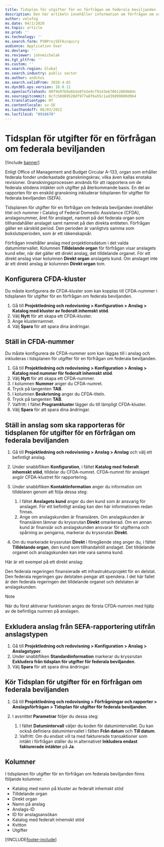 ```yaml
---
title: Tidsplan för utgifter för en förfrågan om federala beviljanden
description: Den här artikeln innehåller information om förfrågan om schema över utgifter för Federal Awards.
author: velofog
ms.date: 04/2/2020
ms.topic: article
ms.prod: ''
ms.technology: ''
ms.search.form: PSNProjSEFAinquiry
audience: Application User
ms.devlang: ''
ms.reviewer: johnmichalak
ms.tgt_pltfrm: ''
ms.custom: ''
ms.search.region: Global
ms.search.industry: public sector
ms.author: andchoi
ms.search.validFrom: 2020-4-01
ms.dyn365.ops.version: 10.0.11
ms.openlocfilehash: 00f9e97b9a6b3e8fe5e9cf9143e670612869b84c
ms.sourcegitcommit: 6cfc50d89528df977a8f6a55c1ad39d99800d9b4
ms.translationtype: HT
ms.contentlocale: sv-SE
ms.lasthandoff: 06/03/2022
ms.locfileid: "8916678"
---
```

# <a name="schedule-of-expenditures-of-federal-awards-inquiry"></a>Tidsplan för utgifter för en förfrågan om federala beviljanden

[!include [banner](../includes/banner.md)]

Enligt Office of Management and Budget Circular A-133, organ som erhåller federala fonder underkastade granskningskrav, vilka även kallas enstaka revisioner. Granskningsprocessen används för att rapportera om de federala stödens intäkter och utgifter på återkommande basis. En del av rapporten för en enskild granskning inkluderar tidsplanen för utgifter för federala beviljanden (SEFA).

Tidsplanen för utgifter för en förfrågan om federala beviljanden innehåller titel och nummer i Catalog of Federal Domestic Assistance (CFDA), anslagsnummer, året för anslaget, namnet på det federala organ som tillhandahåller anslaget samt namnet på den direkta entiteten. Förfrågan gäller en särskild period. Den perioden är vanligtvis samma som bokslutsperioden, som är ett räkenskapsår.

Förfrågan innehåller anslag med projektionsdatum i det valda datumintervallet. Kolumnen **Tilldelande organ** för förfrågan visar anslagets kund eller, när det gäller ett direkt anslag, det tilldelande organet. För ett direkt anslag visar kolumnen **Direkt organ** anslagets kund. Om anslaget inte är ett direkt anslag är kolumnen **Direkt organ** tom.

## <a name="set-up-the-cfda-clusters"></a>Konfigurera CFDA-kluster

Du måste konfigurera de CFDA-kluster som kan kopplas till CFDA-nummer i tidsplanen för utgifter för en förfrågan om federala beviljanden.

1. Gå till **Projektledning och redovisning \> Konfiguration \> Anslag \> Katalog med kluster av federalt inhemskt stöd**.
2. Välj **Nytt** för att skapa ett CFDA-kluster.
3. Ange klusternamnet.
4. Välj **Spara** för att spara dina ändringar.

## <a name="set-up-cfda-numbers"></a>Ställ in CFDA-nummer

Du måste konfigurera de CFDA-nummer som kan läggas till i anslag och inkluderas i tidsplanen för utgifter för en förfrågan om federala beviljanden.

1. Gå till **Projektledning och redovisning \> Konfiguration \> Anslag \> Katalog med nummer för federalt inhemskt stöd**.
2. Välj **Nytt** för att skapa ett CFDA-nummer.
3. I kolumnen **Nummer** anger du CFDA-numret.
4. Tryck på tangenten **TAB**.
5. I kolumnen **Beskrivning** anger du CFDA-titeln.
6. Tryck på tangenten **TAB**.
7. Valfritt: I fältet **Programkluster** lägger du till lämpligt CFDA-kluster.
8. Välj **Spara** för att spara dina ändringar.

## <a name="set-up-grants-to-report-for-the-schedule-of-expenditures-of-federal-awards-inquiry"></a>Ställ in anslag som ska rapporteras för tidsplanen för utgifter för en förfrågan om federala beviljanden

1. Gå till **Projektledning och redovisning \> Anslag \> Anslag** och välj ett befintligt anslag.
2. Under snabbfliken **Konfiguration**, i fältet **Katalog med federalt inhemskt stöd**, tilldelar du CFDA-numret. CFDA-numret för anslaget avgör CFDA-klustret för rapportering.
3. Under snabbfliken **Kontaktinformation** anger du information om tilldelaren genom att följa dessa steg:

    1. I fältet **Anslagets kund** anger du den kund som är ansvarig för anslaget. För ett befintligt anslag kan den här informationen redan finnas.
    2. Ange om anslagskunden är finansiären. Om anslagskunden är finansiären lämnar du kryssrutan **Direkt** omarkerad. Om en annan kund är finansiär och anslagskunden ansvarar för utgifterna och spårning av pengarna, markerar du kryssrutan **Direkt**.

4. Om du markerade kryssrutan **Direkt** i föregående steg anger du, i fältet **Tilldelande organ**, den kund som tillhandahöll anslaget. Det tilldelande organet och anslagskunden kan inte vara samma kund.

Här är ett exempel på ett direkt anslag:

Den federala regeringen finansierade ett infrastrukturprojekt för en delstat. Den federala regeringen gav delstaten pengar att spendera. I det här fallet är den federala regeringen det tilldelande organet och delstaten är anslagskunden.

> [!NOTE] 
> När du först aktiverar funktionen anges de första CFDA-numren med hjälp av de befintliga numren på anslagen.

## <a name="exclude-grants-from-sefa-reporting-based-on-the-grant-type"></a>Exkludera anslag från SEFA-rapportering utifrån anslagstypen

1. Gå till **Projektledning och redovisning \> Konfiguration \> Anslag \> Anslagstyper**.
2. Under snabbfliken **Standardinformation** markerar du kryssrutan **Exkludera från tidsplan för utgifter för federala beviljanden**.
3. Välj **Spara** för att spara dina ändringar.

## <a name="run-the-schedule-of-expenditures-of-federal-awards-inquiry"></a>Kör Tidsplan för utgifter för en förfrågan om federala beviljanden

1. Gå till **Projektledning och redovisning \> Förfrågningar och rapporter \> Anslagsförfrågan \> Tidsplan för utgifter för federala beviljanden**.
2. I avsnittet **Parametrar** följer du dessa steg:

    1. I fältet **Datumintervall** väljer du koden för datumintervallet. Du kan också definiera datumintervallet i fälten **Från datum** och **Till datum**.
    2. Valfritt: Om du endast vill ta med fakturerade transaktioner som intäkt i förfrågan ställer du in alternativet **Inkludera endast fakturerade intäkter** på **Ja**.

## <a name="columns"></a>Kolumner

I tidsplanen för utgifter för en förfrågan om federala beviljanden finns följande kolumner:

- Katalog med namn på kluster av federalt inhemskt stöd
- Tilldelande organ
- Direkt organ
- Namn på anslag
- Anslags-ID
- ID för anslagsansökan
- Katalog med federalt inhemskt stöd
- Kvitton
- Utgifter


[!INCLUDE[footer-include](../includes/footer-banner.md)]